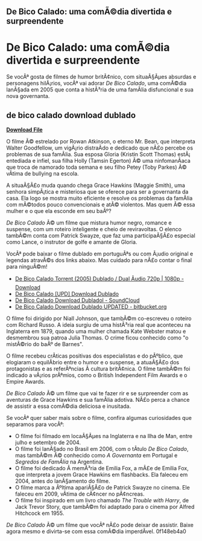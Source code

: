 ## De Bico Calado: uma comÃ©dia divertida e surpreendente

 


 
# De Bico Calado: uma comÃ©dia divertida e surpreendente
 
Se vocÃª gosta de filmes de humor britÃ¢nico, com situaÃ§Ãµes absurdas e personagens hilÃ¡rios, vocÃª vai adorar *De Bico Calado*, uma comÃ©dia lanÃ§ada em 2005 que conta a histÃ³ria de uma famÃ­lia disfuncional e sua nova governanta.
 
## de bico calado download dublado


[**Download File**](https://vercupalo.blogspot.com/?d=2tLFoq)

 
O filme Ã© estrelado por Rowan Atkinson, o eterno Mr. Bean, que interpreta Walter Goodfellow, um vigÃ¡rio distraÃ­do e dedicado que nÃ£o percebe os problemas de sua famÃ­lia. Sua esposa Gloria (Kristin Scott Thomas) estÃ¡ entediada e infiel, sua filha Holly (Tamsin Egerton) Ã© uma ninfomanÃ­aca que troca de namorado toda semana e seu filho Petey (Toby Parkes) Ã© vÃ­tima de bullying na escola.
 
A situaÃ§Ã£o muda quando chega Grace Hawkins (Maggie Smith), uma senhora simpÃ¡tica e misteriosa que se oferece para ser a governanta da casa. Ela logo se mostra muito eficiente e resolve os problemas da famÃ­lia com mÃ©todos pouco convencionais e atÃ© violentos. Mas quem Ã© essa mulher e o que ela esconde em seu baÃº?
 
*De Bico Calado* Ã© um filme que mistura humor negro, romance e suspense, com um roteiro inteligente e cheio de reviravoltas. O elenco tambÃ©m conta com Patrick Swayze, que faz uma participaÃ§Ã£o especial como Lance, o instrutor de golfe e amante de Gloria.
 
VocÃª pode baixar o filme dublado em portuguÃªs ou com Ã¡udio original e legendas atravÃ©s dos links abaixo. Mas cuidado para nÃ£o contar o final para ninguÃ©m!
 
- [De Bico Calado Torrent (2005) Dublado / Dual Ãudio 720p | 1080p - Download](https://4kfilmeshd.net/de-bico-calado-torrent-2005-legendado-bluray-720p-1080p-full-hd-download-4FT/)
- [De Bico Calado \[UPD\] Download Dublado](https://sway.office.com/mi6FbdtnTehPCo59)
- [De Bico Calado Download Dubladol - SoundCloud](https://soundcloud.com/latarapulche/de-bico-calado-download-dubladol)
- [De Bico Calado Download Dublado UPDATED - bitbucket.org](https://bitbucket.org/apdc/the-scheduler/issues/550/de-bico-calado-download-dublado-updated)

O filme foi dirigido por Niall Johnson, que tambÃ©m co-escreveu o roteiro com Richard Russo. A ideia surgiu de uma histÃ³ria real que aconteceu na Inglaterra em 1879, quando uma mulher chamada Kate Webster matou e desmembrou sua patroa Julia Thomas. O crime ficou conhecido como "o mistÃ©rio do baÃº de Barnes".
 
O filme recebeu crÃ­ticas positivas dos especialistas e do pÃºblico, que elogiaram o equilÃ­brio entre o humor e o suspense, a atuaÃ§Ã£o dos protagonistas e as referÃªncias Ã  cultura britÃ¢nica. O filme tambÃ©m foi indicado a vÃ¡rios prÃªmios, como o British Independent Film Awards e o Empire Awards.
 
*De Bico Calado* Ã© um filme que vai te fazer rir e se surpreender com as aventuras de Grace Hawkins e sua famÃ­lia adotiva. NÃ£o perca a chance de assistir a essa comÃ©dia deliciosa e inusitada.
  
Se vocÃª quer saber mais sobre o filme, confira algumas curiosidades que separamos para vocÃª:

- O filme foi filmado em locaÃ§Ãµes na Inglaterra e na Ilha de Man, entre julho e setembro de 2004.
- O filme foi lanÃ§ado no Brasil em 2006, com o tÃ­tulo *De Bico Calado*, mas tambÃ©m Ã© conhecido como *A Governanta* em Portugal e *Segredos de FamÃ­lia* na Argentina.
- O filme foi dedicado Ã  memÃ³ria de Emilia Fox, a mÃ£e de Emilia Fox, que interpreta a jovem Grace Hawkins em flashbacks. Ela faleceu em 2004, antes do lanÃ§amento do filme.
- O filme marca a Ãºltima apariÃ§Ã£o de Patrick Swayze no cinema. Ele faleceu em 2009, vÃ­tima de cÃ¢ncer no pÃ¢ncreas.
- O filme foi inspirado em um livro chamado *The Trouble with Harry*, de Jack Trevor Story, que tambÃ©m foi adaptado para o cinema por Alfred Hitchcock em 1955.

*De Bico Calado* Ã© um filme que vocÃª nÃ£o pode deixar de assistir. Baixe agora mesmo e divirta-se com essa comÃ©dia imperdÃ­vel.
 0f148eb4a0
